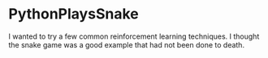 # PythonPlaysSnake
I wanted to try a few common reinforcement learning techniques. I thought the snake game was a good example that had not been done to death. 
